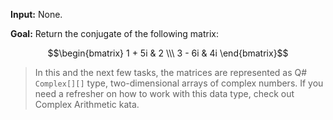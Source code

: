 **Input:** None.

**Goal:** Return the conjugate of the following matrix:

$$\begin{bmatrix} 1 + 5i & 2 \\\ 3 - 6i & 4i \end{bmatrix}$$

> In this and the next few tasks, the matrices are represented as Q# `Complex[][]` type, two-dimensional arrays of complex numbers. If you need a refresher on how to work with this data type, check out Complex Arithmetic kata.
